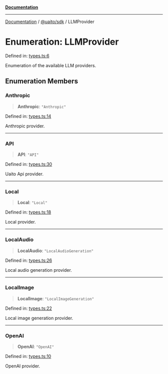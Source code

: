 [**Documentation**](../../../README.md)

***

[Documentation](../../../README.md) / [@uaito/sdk](../README.md) / LLMProvider

# Enumeration: LLMProvider

Defined in: [types.ts:6](https://github.com/elribonazo/uaito/blob/329283f19d75a4623970a839744308f19ace5c16/packages/sdk/src/types.ts#L6)

Enumeration of the available LLM providers.

## Enumeration Members

### Anthropic

> **Anthropic**: `"Anthropic"`

Defined in: [types.ts:14](https://github.com/elribonazo/uaito/blob/329283f19d75a4623970a839744308f19ace5c16/packages/sdk/src/types.ts#L14)

Anthropic provider.

***

### API

> **API**: `"API"`

Defined in: [types.ts:30](https://github.com/elribonazo/uaito/blob/329283f19d75a4623970a839744308f19ace5c16/packages/sdk/src/types.ts#L30)

Uaito Api provider.

***

### Local

> **Local**: `"Local"`

Defined in: [types.ts:18](https://github.com/elribonazo/uaito/blob/329283f19d75a4623970a839744308f19ace5c16/packages/sdk/src/types.ts#L18)

Local provider.

***

### LocalAudio

> **LocalAudio**: `"LocalAudioGeneration"`

Defined in: [types.ts:26](https://github.com/elribonazo/uaito/blob/329283f19d75a4623970a839744308f19ace5c16/packages/sdk/src/types.ts#L26)

Local audio generation provider.

***

### LocalImage

> **LocalImage**: `"LocalImageGeneration"`

Defined in: [types.ts:22](https://github.com/elribonazo/uaito/blob/329283f19d75a4623970a839744308f19ace5c16/packages/sdk/src/types.ts#L22)

Local image generation provider.

***

### OpenAI

> **OpenAI**: `"OpenAI"`

Defined in: [types.ts:10](https://github.com/elribonazo/uaito/blob/329283f19d75a4623970a839744308f19ace5c16/packages/sdk/src/types.ts#L10)

OpenAI provider.
